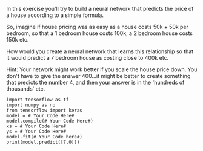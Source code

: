 In this exercise you'll try to build a neural network that predicts the price of a house according to a simple formula.

So, imagine if house pricing was as easy as a house costs 50k + 50k per bedroom, so that a 1 bedroom house costs 100k, a 2 bedroom house costs 150k etc.

How would you create a neural network that learns this relationship so that it would predict a 7 bedroom house as costing close to 400k etc.

Hint: Your network might work better if you scale the house price down. You don't have to give the answer 400...it might be better to create something that predicts the number 4, and then your answer is in the 'hundreds of thousands' etc.


```
import tensorflow as tf
import numpy as np
from tensorflow import keras
model = # Your Code Here#
model.compile(# Your Code Here#)
xs = # Your Code Here#
ys = # Your Code Here#
model.fit(# Your Code here#)
print(model.predict([7.0]))
```
